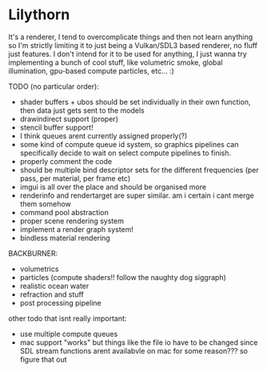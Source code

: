 # Lilythorn

It's a renderer, I tend to overcomplicate things and then not learn anything so I'm strictly limiting it to just being a Vulkan/SDL3 based renderer, no fluff just features. I don't intend for it to be used for anything, I just wanna try implementing a bunch of cool stuff, like volumetric smoke, global illumination, gpu-based compute particles, etc... :)

TODO (no particular order):
- shader buffers + ubos should be set individually in their own function, then data just gets sent to the models
- drawindirect support (proper)
- stencil buffer support!
- I think queues arent currently assigned properly(?)
- some kind of compute queue id system, so graphics pipelines can specifically decide to wait on select compute pipelines to finish.
- properly comment the code
- should be multiple bind descriptor sets for the different frequencies (per pass, per material, per frame etc)
- imgui is all over the place and should be organised more
- renderinfo and rendertarget are super similar. am i certain i cant merge them somehow
- command pool abstraction
- proper scene rendering system
- implement a render graph system!
- bindless material rendering

BACKBURNER:
- volumetrics
- particles (compute shaders!! follow the naughty dog siggraph)
- realistic ocean water
- refraction and stuff
- post processing pipeline

other todo that isnt really important:
- use multiple compute queues
- mac support "works" but things like the file io have to be changed since SDL stream functions arent availabvle on mac for some reason??? so figure that out
